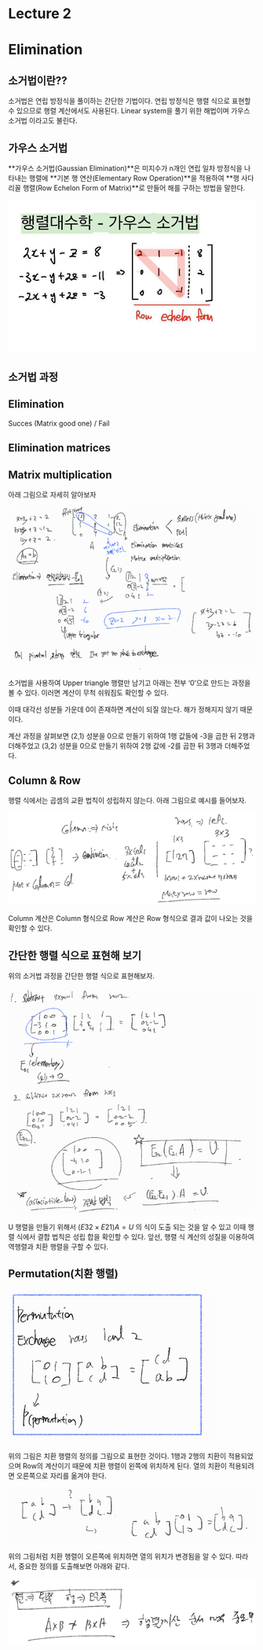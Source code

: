 # Lecture 2

# Elimination

## 소거법이란??

소거법은 연립 방정식을 풀이하는 간단한 기법이다. 연립 방정식은 행렬 식으로 표현할 수 있으므로 행렬 계산에서도 사용된다. Linear system을 풀기 위한 해법이며 가우스 소거법 이라고도 불린다. 

## 가우스 소거법

**가우스 소거법(Gaussian Elimination)**은 미지수가 n개인 연립 일차 방정식을 나타내는 행렬에 **기본 행 연산(Elementary Row Operation)**을 적용하여 **행 사다리꼴 행렬(Row Echelon Form of Matrix)**로 만들어 해를 구하는 방법을 말한다.

![Untitled](Lecture%202%209db88d7edc874de0adc105fb82667b79/Untitled.png)

## 소거법 과정

## Elimination

Succes (Matrix good one) / Fail

## Elimination matrices

## Matrix multiplication

아래 그림으로 자세히 알아보자

![Untitled](Lecture%202%209db88d7edc874de0adc105fb82667b79/Untitled%201.png)

소거법을 사용하여 Upper triangle 행렬만 남기고 아래는 전부 ‘0’으로 만드는 과정을 볼 수 있다. 이러면 계산이 무척 쉬워짐도 확인할 수 있다.

이때 대각선 성분들 가운데 0이 존재하면 계산이 되질 않는다. 해가 정해지지 않기 때문이다. 

계산 과정을 살펴보면 (2,1) 성분을 0으로 만들기 위하여 1행 값들에 -3을 곱한 뒤 2행과 더해주었고 (3,2) 성분을 0으로 만들기 위하여 2행 값에 -2를 곱한 뒤 3행과 더해주었다.

## Column & Row

행렬 식에서는 곱셈의 교환 법칙이 성립하지 않는다. 아래 그림으로 예시를 들어보자.

![Untitled](Lecture%202%209db88d7edc874de0adc105fb82667b79/Untitled%202.png)

Column 계산은 Column 형식으로 Row 계산은 Row 형식으로 결과 값이 나오는 것을 확인할 수 있다.

## 간단한 행렬 식으로 표현해 보기

위의 소거법 과정을 간단한 행렬 식으로 표현해보자.

![Untitled](Lecture%202%209db88d7edc874de0adc105fb82667b79/Untitled%203.png)

U 행렬을 만들기 위해서 $(E32\times E21)A = U$ 의 식이 도출 되는 것을 알 수 있고 이때 행렬 식에서 결합 법칙은 성립 합을 확인할 수 있다. 앞선, 행렬 식 계산의 성질을 이용하여 역행렬과 치환 행렬을 구할 수 있다.

## Permutation(치환 행렬)

![Untitled](Lecture%202%209db88d7edc874de0adc105fb82667b79/Untitled%204.png)

위의 그림은 치환 행렬의 정의를 그림으로 표현한 것이다. 1행과 2행의 치환이 적용되었으며 Row의 계산이기 때문에 치환 행렬이 왼쪽에 위치하게 된다. 열의 치환이 적용되려면 오른쪽으로 자리를 옮겨야 한다.

![Untitled](Lecture%202%209db88d7edc874de0adc105fb82667b79/Untitled%205.png)

위의 그림처럼 치환 행렬이 오른쪽에 위치하면 열의 위치가 변경됨을 알 수 있다. 따라서, 중요한 정의를 도출해보면 아래와 같다.

![Untitled](Lecture%202%209db88d7edc874de0adc105fb82667b79/Untitled%206.png)